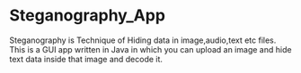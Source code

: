 # Steganography_App
Steganography is Technique of Hiding data in image,audio,text etc files. This is a GUI app written in Java in which you can upload an image and hide text data inside that image and decode it.
